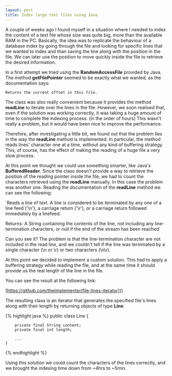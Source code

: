 ```yaml
---
layout: post
title: Index large text files using Java
---
```


A couple of weeks ago I found myself in a situation where I needed to index the content of a text file whose size was quite big, more than the available RAM in the PC.
Basically, the idea was to replicate the behaviour of a database index by going through the file and looking for specific lines that we wanted to index and than saving the line along with the position in the file.
We can later use the position to move quickly inside the file to retrieve the desired information.

In a first attempt we tried using the **RandomAccessFile** provided by Java. The method **getFilePointer** seemed to be exactly what we wanted, as the documentation says:

`Returns the current offset in this file.`

The class was also really convenient because it provides the method **readLine** to iterate over the lines in the file.
However, we soon realised that, even if the solution was working correctly, it was taking a huge amount of time to complete the indexing process. (in the order of hours)
This wasn't really a problem, but it would have been nice to improve the performance. 

Therefore, after investigating a little bit, we found out that the problem lies in the way the **readLine** method is implemented. In particular, the method reads lines' character one at a time, without any kind of buffering strategy. This, of course, has the effect of making the reading of a huge file a very slow process.

At this point we thought we could use something smarter, like Java's **BufferedReader**. Since the class doesn't provide a way to retrieve the position of the reading pointer inside the file, we had to count the characters retrieved using the **readLine** manually.
In this case the problem was another one. Reading the documentation of the **readLine** method we can see the following:

`Reads a line of text. A line is considered to be terminated by any one of a line feed ('\n'), a carriage return ('\r'), or a carriage return followed immediately by a linefeed.

Returns:
A String containing the contents of the line, not including any line-termination characters, or null if the end of the stream has been reached`

Can you see it?
The problem is that the line-termination character are not included in the read line, and we couldn't tell if the line was terminated by a single character (\n or \r) or two characters (\n\r).

At this point we decided to implement a custom solution. This had to apply a buffering strategy while reading the file, and at the same time it should provide us the real length of the line in the file.

You can see the result at the following link:

[https://github.com/theimplementer/file-lines-iterator]()
	
The resulting class is an iterator that generates the specified file's lines along with their length by returning objects of type **Line**:

{% highlight java %}
	public class Line {

 		private final String content;
		private final int length;
	
		...
	}
{% endhighlight %}

Using this solution we could count the characters of the lines correctly, and we brought the indexing time down from ~4hrs to ~5min.
